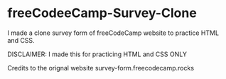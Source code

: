 # freeCodeeCamp-Survey-Clone
I made a clone survey form of freeCodeCamp website to practice HTML and CSS.

DISCLAIMER:
I made this for practicing HTML and CSS ONLY

Credits to the orignal website
survey-form.freecodecamp.rocks